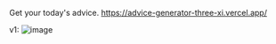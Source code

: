 Get your today's advice.
https://advice-generator-three-xi.vercel.app/

v1:
![image](https://github.com/Row2xWalker/advice_generator/assets/14246132/919bc726-9896-4998-ba19-9e63fb60d10b)
